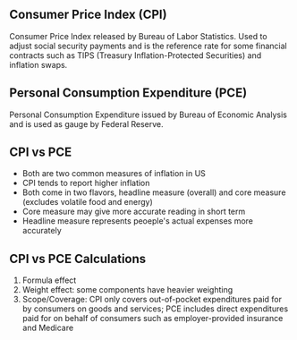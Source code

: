 ## Consumer Price Index (CPI)

Consumer Price Index released by Bureau of Labor Statistics. Used to adjust social security payments and is the reference rate for some financial contracts such as TIPS (Treasury Inflation-Protected Securities) and inflation swaps.

## Personal Consumption Expenditure (PCE)

Personal Consumption Expenditure issued by Bureau of Economic Analysis and is used as gauge by Federal Reserve.

## CPI vs PCE

- Both are two common measures of inflation in US
- CPI tends to report higher inflation
- Both come in two flavors, headline measure (overall) and core measure (excludes volatile food and energy)
- Core measure may give more accurate reading in short term
- Headline measure represents peoeple's actual expenses more accurately

## CPI vs PCE Calculations

1. Formula effect
2. Weight effect: some components have heavier weighting
3. Scope/Coverage: CPI only covers out-of-pocket expenditures paid for by consumers on goods and services; PCE includes direct expenditures paid for on behalf of consumers such as employer-provided insurance and Medicare
